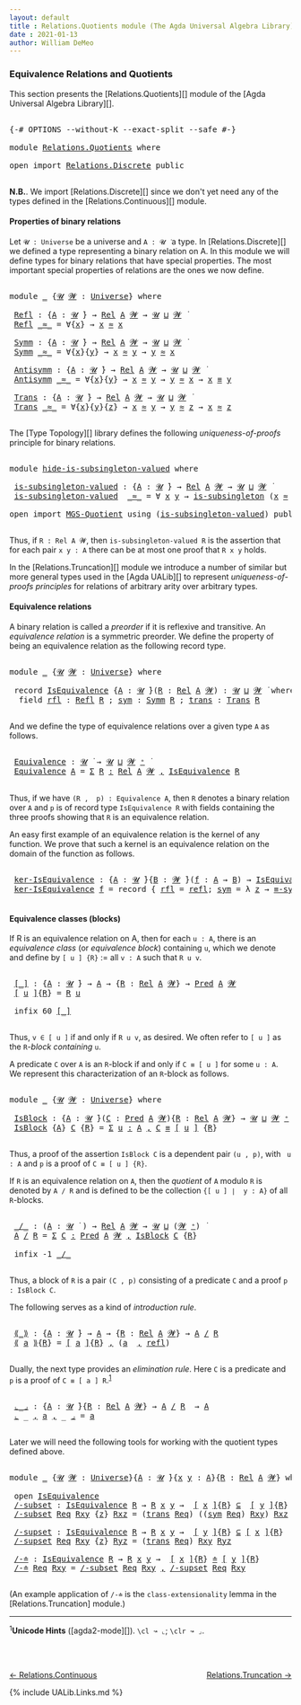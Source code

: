 ```yaml
---
layout: default
title : Relations.Quotients module (The Agda Universal Algebra Library)
date : 2021-01-13
author: William DeMeo
---
```


### <a id="equivalence-relations-and-quotients">Equivalence Relations and Quotients</a>

This section presents the [Relations.Quotients][] module of the [Agda Universal Algebra Library][].

<pre class="Agda">

<a id="342" class="Symbol">{-#</a> <a id="346" class="Keyword">OPTIONS</a> <a id="354" class="Pragma">--without-K</a> <a id="366" class="Pragma">--exact-split</a> <a id="380" class="Pragma">--safe</a> <a id="387" class="Symbol">#-}</a>

<a id="392" class="Keyword">module</a> <a id="399" href="Relations.Quotients.html" class="Module">Relations.Quotients</a> <a id="419" class="Keyword">where</a>

<a id="426" class="Keyword">open</a> <a id="431" class="Keyword">import</a> <a id="438" href="Relations.Discrete.html" class="Module">Relations.Discrete</a> <a id="457" class="Keyword">public</a>

</pre>

**N.B.**. We import [Relations.Discrete][] since we don't yet need any of the types defined in the [Relations.Continuous][] module.


#### <a id="properties-of-binary-relations">Properties of binary relations</a>

Let `𝓤 : Universe` be a universe and `A : 𝓤 ̇` a type.  In [Relations.Discrete][] we defined a type representing a binary relation on A.  In this module we will define types for binary relations that have special properties. The most important special properties of relations are the ones we now define.

<pre class="Agda">

<a id="1010" class="Keyword">module</a> <a id="1017" href="Relations.Quotients.html#1017" class="Module">_</a> <a id="1019" class="Symbol">{</a><a id="1020" href="Relations.Quotients.html#1020" class="Bound">𝓤</a> <a id="1022" href="Relations.Quotients.html#1022" class="Bound">𝓦</a> <a id="1024" class="Symbol">:</a> <a id="1026" href="Universes.html#205" class="Postulate">Universe</a><a id="1034" class="Symbol">}</a> <a id="1036" class="Keyword">where</a>

 <a id="1044" href="Relations.Quotients.html#1044" class="Function">Refl</a> <a id="1049" class="Symbol">:</a> <a id="1051" class="Symbol">{</a><a id="1052" href="Relations.Quotients.html#1052" class="Bound">A</a> <a id="1054" class="Symbol">:</a> <a id="1056" href="Relations.Quotients.html#1020" class="Bound">𝓤</a> <a id="1058" href="Universes.html#403" class="Function Operator">̇</a><a id="1059" class="Symbol">}</a> <a id="1061" class="Symbol">→</a> <a id="1063" href="Relations.Discrete.html#6780" class="Function">Rel</a> <a id="1067" href="Relations.Quotients.html#1052" class="Bound">A</a> <a id="1069" href="Relations.Quotients.html#1022" class="Bound">𝓦</a> <a id="1071" class="Symbol">→</a> <a id="1073" href="Relations.Quotients.html#1020" class="Bound">𝓤</a> <a id="1075" href="Agda.Primitive.html#636" class="Primitive Operator">⊔</a> <a id="1077" href="Relations.Quotients.html#1022" class="Bound">𝓦</a> <a id="1079" href="Universes.html#403" class="Function Operator">̇</a>
 <a id="1082" href="Relations.Quotients.html#1044" class="Function">Refl</a> <a id="1087" href="Relations.Quotients.html#1087" class="Bound Operator">_≈_</a> <a id="1091" class="Symbol">=</a> <a id="1093" class="Symbol">∀{</a><a id="1095" href="Relations.Quotients.html#1095" class="Bound">x</a><a id="1096" class="Symbol">}</a> <a id="1098" class="Symbol">→</a> <a id="1100" href="Relations.Quotients.html#1095" class="Bound">x</a> <a id="1102" href="Relations.Quotients.html#1087" class="Bound Operator">≈</a> <a id="1104" href="Relations.Quotients.html#1095" class="Bound">x</a>

 <a id="1108" href="Relations.Quotients.html#1108" class="Function">Symm</a> <a id="1113" class="Symbol">:</a> <a id="1115" class="Symbol">{</a><a id="1116" href="Relations.Quotients.html#1116" class="Bound">A</a> <a id="1118" class="Symbol">:</a> <a id="1120" href="Relations.Quotients.html#1020" class="Bound">𝓤</a> <a id="1122" href="Universes.html#403" class="Function Operator">̇</a><a id="1123" class="Symbol">}</a> <a id="1125" class="Symbol">→</a> <a id="1127" href="Relations.Discrete.html#6780" class="Function">Rel</a> <a id="1131" href="Relations.Quotients.html#1116" class="Bound">A</a> <a id="1133" href="Relations.Quotients.html#1022" class="Bound">𝓦</a> <a id="1135" class="Symbol">→</a> <a id="1137" href="Relations.Quotients.html#1020" class="Bound">𝓤</a> <a id="1139" href="Agda.Primitive.html#636" class="Primitive Operator">⊔</a> <a id="1141" href="Relations.Quotients.html#1022" class="Bound">𝓦</a> <a id="1143" href="Universes.html#403" class="Function Operator">̇</a>
 <a id="1146" href="Relations.Quotients.html#1108" class="Function">Symm</a> <a id="1151" href="Relations.Quotients.html#1151" class="Bound Operator">_≈_</a> <a id="1155" class="Symbol">=</a> <a id="1157" class="Symbol">∀{</a><a id="1159" href="Relations.Quotients.html#1159" class="Bound">x</a><a id="1160" class="Symbol">}{</a><a id="1162" href="Relations.Quotients.html#1162" class="Bound">y</a><a id="1163" class="Symbol">}</a> <a id="1165" class="Symbol">→</a> <a id="1167" href="Relations.Quotients.html#1159" class="Bound">x</a> <a id="1169" href="Relations.Quotients.html#1151" class="Bound Operator">≈</a> <a id="1171" href="Relations.Quotients.html#1162" class="Bound">y</a> <a id="1173" class="Symbol">→</a> <a id="1175" href="Relations.Quotients.html#1162" class="Bound">y</a> <a id="1177" href="Relations.Quotients.html#1151" class="Bound Operator">≈</a> <a id="1179" href="Relations.Quotients.html#1159" class="Bound">x</a>

 <a id="1183" href="Relations.Quotients.html#1183" class="Function">Antisymm</a> <a id="1192" class="Symbol">:</a> <a id="1194" class="Symbol">{</a><a id="1195" href="Relations.Quotients.html#1195" class="Bound">A</a> <a id="1197" class="Symbol">:</a> <a id="1199" href="Relations.Quotients.html#1020" class="Bound">𝓤</a> <a id="1201" href="Universes.html#403" class="Function Operator">̇</a><a id="1202" class="Symbol">}</a> <a id="1204" class="Symbol">→</a> <a id="1206" href="Relations.Discrete.html#6780" class="Function">Rel</a> <a id="1210" href="Relations.Quotients.html#1195" class="Bound">A</a> <a id="1212" href="Relations.Quotients.html#1022" class="Bound">𝓦</a> <a id="1214" class="Symbol">→</a> <a id="1216" href="Relations.Quotients.html#1020" class="Bound">𝓤</a> <a id="1218" href="Agda.Primitive.html#636" class="Primitive Operator">⊔</a> <a id="1220" href="Relations.Quotients.html#1022" class="Bound">𝓦</a> <a id="1222" href="Universes.html#403" class="Function Operator">̇</a>
 <a id="1225" href="Relations.Quotients.html#1183" class="Function">Antisymm</a> <a id="1234" href="Relations.Quotients.html#1234" class="Bound Operator">_≈_</a> <a id="1238" class="Symbol">=</a> <a id="1240" class="Symbol">∀{</a><a id="1242" href="Relations.Quotients.html#1242" class="Bound">x</a><a id="1243" class="Symbol">}{</a><a id="1245" href="Relations.Quotients.html#1245" class="Bound">y</a><a id="1246" class="Symbol">}</a> <a id="1248" class="Symbol">→</a> <a id="1250" href="Relations.Quotients.html#1242" class="Bound">x</a> <a id="1252" href="Relations.Quotients.html#1234" class="Bound Operator">≈</a> <a id="1254" href="Relations.Quotients.html#1245" class="Bound">y</a> <a id="1256" class="Symbol">→</a> <a id="1258" href="Relations.Quotients.html#1245" class="Bound">y</a> <a id="1260" href="Relations.Quotients.html#1234" class="Bound Operator">≈</a> <a id="1262" href="Relations.Quotients.html#1242" class="Bound">x</a> <a id="1264" class="Symbol">→</a> <a id="1266" href="Relations.Quotients.html#1242" class="Bound">x</a> <a id="1268" href="MGS-MLTT.html#4207" class="Datatype Operator">≡</a> <a id="1270" href="Relations.Quotients.html#1245" class="Bound">y</a>

 <a id="1274" href="Relations.Quotients.html#1274" class="Function">Trans</a> <a id="1280" class="Symbol">:</a> <a id="1282" class="Symbol">{</a><a id="1283" href="Relations.Quotients.html#1283" class="Bound">A</a> <a id="1285" class="Symbol">:</a> <a id="1287" href="Relations.Quotients.html#1020" class="Bound">𝓤</a> <a id="1289" href="Universes.html#403" class="Function Operator">̇</a><a id="1290" class="Symbol">}</a> <a id="1292" class="Symbol">→</a> <a id="1294" href="Relations.Discrete.html#6780" class="Function">Rel</a> <a id="1298" href="Relations.Quotients.html#1283" class="Bound">A</a> <a id="1300" href="Relations.Quotients.html#1022" class="Bound">𝓦</a> <a id="1302" class="Symbol">→</a> <a id="1304" href="Relations.Quotients.html#1020" class="Bound">𝓤</a> <a id="1306" href="Agda.Primitive.html#636" class="Primitive Operator">⊔</a> <a id="1308" href="Relations.Quotients.html#1022" class="Bound">𝓦</a> <a id="1310" href="Universes.html#403" class="Function Operator">̇</a>
 <a id="1313" href="Relations.Quotients.html#1274" class="Function">Trans</a> <a id="1319" href="Relations.Quotients.html#1319" class="Bound Operator">_≈_</a> <a id="1323" class="Symbol">=</a> <a id="1325" class="Symbol">∀{</a><a id="1327" href="Relations.Quotients.html#1327" class="Bound">x</a><a id="1328" class="Symbol">}{</a><a id="1330" href="Relations.Quotients.html#1330" class="Bound">y</a><a id="1331" class="Symbol">}{</a><a id="1333" href="Relations.Quotients.html#1333" class="Bound">z</a><a id="1334" class="Symbol">}</a> <a id="1336" class="Symbol">→</a> <a id="1338" href="Relations.Quotients.html#1327" class="Bound">x</a> <a id="1340" href="Relations.Quotients.html#1319" class="Bound Operator">≈</a> <a id="1342" href="Relations.Quotients.html#1330" class="Bound">y</a> <a id="1344" class="Symbol">→</a> <a id="1346" href="Relations.Quotients.html#1330" class="Bound">y</a> <a id="1348" href="Relations.Quotients.html#1319" class="Bound Operator">≈</a> <a id="1350" href="Relations.Quotients.html#1333" class="Bound">z</a> <a id="1352" class="Symbol">→</a> <a id="1354" href="Relations.Quotients.html#1327" class="Bound">x</a> <a id="1356" href="Relations.Quotients.html#1319" class="Bound Operator">≈</a> <a id="1358" href="Relations.Quotients.html#1333" class="Bound">z</a>

</pre>

The [Type Topology][] library defines the following *uniqueness-of-proofs* principle for binary relations.

<pre class="Agda">

<a id="1495" class="Keyword">module</a> <a id="hide-is-subsingleton-valued"></a><a id="1502" href="Relations.Quotients.html#1502" class="Module">hide-is-subsingleton-valued</a> <a id="1530" class="Keyword">where</a>

 <a id="hide-is-subsingleton-valued.is-subsingleton-valued"></a><a id="1538" href="Relations.Quotients.html#1538" class="Function">is-subsingleton-valued</a> <a id="1561" class="Symbol">:</a> <a id="1563" class="Symbol">{</a><a id="1564" href="Relations.Quotients.html#1564" class="Bound">A</a> <a id="1566" class="Symbol">:</a> <a id="1568" href="Universes.html#260" class="Generalizable">𝓤</a> <a id="1570" href="Universes.html#403" class="Function Operator">̇</a><a id="1571" class="Symbol">}</a> <a id="1573" class="Symbol">→</a> <a id="1575" href="Relations.Discrete.html#6780" class="Function">Rel</a> <a id="1579" href="Relations.Quotients.html#1564" class="Bound">A</a> <a id="1581" href="Universes.html#264" class="Generalizable">𝓦</a> <a id="1583" class="Symbol">→</a> <a id="1585" href="Universes.html#260" class="Generalizable">𝓤</a> <a id="1587" href="Agda.Primitive.html#636" class="Primitive Operator">⊔</a> <a id="1589" href="Universes.html#264" class="Generalizable">𝓦</a> <a id="1591" href="Universes.html#403" class="Function Operator">̇</a>
 <a id="1594" href="Relations.Quotients.html#1538" class="Function">is-subsingleton-valued</a>  <a id="1618" href="Relations.Quotients.html#1618" class="Bound Operator">_≈_</a> <a id="1622" class="Symbol">=</a> <a id="1624" class="Symbol">∀</a> <a id="1626" href="Relations.Quotients.html#1626" class="Bound">x</a> <a id="1628" href="Relations.Quotients.html#1628" class="Bound">y</a> <a id="1630" class="Symbol">→</a> <a id="1632" href="MGS-Basic-UF.html#743" class="Function">is-subsingleton</a> <a id="1648" class="Symbol">(</a><a id="1649" href="Relations.Quotients.html#1626" class="Bound">x</a> <a id="1651" href="Relations.Quotients.html#1618" class="Bound Operator">≈</a> <a id="1653" href="Relations.Quotients.html#1628" class="Bound">y</a><a id="1654" class="Symbol">)</a>

<a id="1657" class="Keyword">open</a> <a id="1662" class="Keyword">import</a> <a id="1669" href="MGS-Quotient.html" class="Module">MGS-Quotient</a> <a id="1682" class="Keyword">using</a> <a id="1688" class="Symbol">(</a><a id="1689" href="MGS-Quotient.html#398" class="Function">is-subsingleton-valued</a><a id="1711" class="Symbol">)</a> <a id="1713" class="Keyword">public</a>

</pre>

Thus, if `R : Rel A 𝓦`, then `is-subsingleton-valued R` is the assertion that for each pair `x y : A` there can be at most one proof that `R x y` holds.

In the [Relations.Truncation][] module we introduce a number of similar but more general types used in the [Agda UALib][] to represent *uniqueness-of-proofs principles* for relations of arbitrary arity over arbitrary types.


#### <a id="equivalence-classes">Equivalence relations</a>

A binary relation is called a *preorder* if it is reflexive and transitive. An *equivalence relation* is a symmetric preorder. We define the property of being an equivalence relation as the following record type.

<pre class="Agda">

<a id="2401" class="Keyword">module</a> <a id="2408" href="Relations.Quotients.html#2408" class="Module">_</a> <a id="2410" class="Symbol">{</a><a id="2411" href="Relations.Quotients.html#2411" class="Bound">𝓤</a> <a id="2413" href="Relations.Quotients.html#2413" class="Bound">𝓦</a> <a id="2415" class="Symbol">:</a> <a id="2417" href="Universes.html#205" class="Postulate">Universe</a><a id="2425" class="Symbol">}</a> <a id="2427" class="Keyword">where</a>

 <a id="2435" class="Keyword">record</a> <a id="2442" href="Relations.Quotients.html#2442" class="Record">IsEquivalence</a> <a id="2456" class="Symbol">{</a><a id="2457" href="Relations.Quotients.html#2457" class="Bound">A</a> <a id="2459" class="Symbol">:</a> <a id="2461" href="Relations.Quotients.html#2411" class="Bound">𝓤</a> <a id="2463" href="Universes.html#403" class="Function Operator">̇</a><a id="2464" class="Symbol">}(</a><a id="2466" href="Relations.Quotients.html#2466" class="Bound">R</a> <a id="2468" class="Symbol">:</a> <a id="2470" href="Relations.Discrete.html#6780" class="Function">Rel</a> <a id="2474" href="Relations.Quotients.html#2457" class="Bound">A</a> <a id="2476" href="Relations.Quotients.html#2413" class="Bound">𝓦</a><a id="2477" class="Symbol">)</a> <a id="2479" class="Symbol">:</a> <a id="2481" href="Relations.Quotients.html#2411" class="Bound">𝓤</a> <a id="2483" href="Agda.Primitive.html#636" class="Primitive Operator">⊔</a> <a id="2485" href="Relations.Quotients.html#2413" class="Bound">𝓦</a> <a id="2487" href="Universes.html#403" class="Function Operator">̇</a> <a id="2489" class="Keyword">where</a>
  <a id="2497" class="Keyword">field</a> <a id="2503" href="Relations.Quotients.html#2503" class="Field">rfl</a> <a id="2507" class="Symbol">:</a> <a id="2509" href="Relations.Quotients.html#1044" class="Function">Refl</a> <a id="2514" href="Relations.Quotients.html#2466" class="Bound">R</a> <a id="2516" class="Symbol">;</a> <a id="2518" href="Relations.Quotients.html#2518" class="Field">sym</a> <a id="2522" class="Symbol">:</a> <a id="2524" href="Relations.Quotients.html#1108" class="Function">Symm</a> <a id="2529" href="Relations.Quotients.html#2466" class="Bound">R</a> <a id="2531" class="Symbol">;</a> <a id="2533" href="Relations.Quotients.html#2533" class="Field">trans</a> <a id="2539" class="Symbol">:</a> <a id="2541" href="Relations.Quotients.html#1274" class="Function">Trans</a> <a id="2547" href="Relations.Quotients.html#2466" class="Bound">R</a>

</pre>

And we define the type of equivalence relations over a given type `A` as follows.

<pre class="Agda">

 <a id="2660" href="Relations.Quotients.html#2660" class="Function">Equivalence</a> <a id="2672" class="Symbol">:</a> <a id="2674" href="Relations.Quotients.html#2411" class="Bound">𝓤</a> <a id="2676" href="Universes.html#403" class="Function Operator">̇</a> <a id="2678" class="Symbol">→</a> <a id="2680" href="Relations.Quotients.html#2411" class="Bound">𝓤</a> <a id="2682" href="Agda.Primitive.html#636" class="Primitive Operator">⊔</a> <a id="2684" href="Relations.Quotients.html#2413" class="Bound">𝓦</a> <a id="2686" href="Universes.html#181" class="Primitive Operator">⁺</a> <a id="2688" href="Universes.html#403" class="Function Operator">̇</a>
 <a id="2691" href="Relations.Quotients.html#2660" class="Function">Equivalence</a> <a id="2703" href="Relations.Quotients.html#2703" class="Bound">A</a> <a id="2705" class="Symbol">=</a> <a id="2707" href="MGS-MLTT.html#3074" class="Function">Σ</a> <a id="2709" href="Relations.Quotients.html#2709" class="Bound">R</a> <a id="2711" href="MGS-MLTT.html#3074" class="Function">꞉</a> <a id="2713" href="Relations.Discrete.html#6780" class="Function">Rel</a> <a id="2717" href="Relations.Quotients.html#2703" class="Bound">A</a> <a id="2719" href="Relations.Quotients.html#2413" class="Bound">𝓦</a> <a id="2721" href="MGS-MLTT.html#3074" class="Function">,</a> <a id="2723" href="Relations.Quotients.html#2442" class="Record">IsEquivalence</a> <a id="2737" href="Relations.Quotients.html#2709" class="Bound">R</a>

</pre>

Thus, if we have `(R ,  p) : Equivalence A`, then `R` denotes a binary relation over `A` and `p` is of record type `IsEquivalence R` with fields containing the three proofs showing that `R` is an equivalence relation.


An easy first example of an equivalence relation is the kernel of any function. We prove that such a kernel is an equivalence relation on the domain of the function as follows.

<pre class="Agda">

 <a id="3165" href="Relations.Quotients.html#3165" class="Function">ker-IsEquivalence</a> <a id="3183" class="Symbol">:</a> <a id="3185" class="Symbol">{</a><a id="3186" href="Relations.Quotients.html#3186" class="Bound">A</a> <a id="3188" class="Symbol">:</a> <a id="3190" href="Relations.Quotients.html#2411" class="Bound">𝓤</a> <a id="3192" href="Universes.html#403" class="Function Operator">̇</a><a id="3193" class="Symbol">}{</a><a id="3195" href="Relations.Quotients.html#3195" class="Bound">B</a> <a id="3197" class="Symbol">:</a> <a id="3199" href="Relations.Quotients.html#2413" class="Bound">𝓦</a> <a id="3201" href="Universes.html#403" class="Function Operator">̇</a><a id="3202" class="Symbol">}(</a><a id="3204" href="Relations.Quotients.html#3204" class="Bound">f</a> <a id="3206" class="Symbol">:</a> <a id="3208" href="Relations.Quotients.html#3186" class="Bound">A</a> <a id="3210" class="Symbol">→</a> <a id="3212" href="Relations.Quotients.html#3195" class="Bound">B</a><a id="3213" class="Symbol">)</a> <a id="3215" class="Symbol">→</a> <a id="3217" href="Relations.Quotients.html#2442" class="Record">IsEquivalence</a> <a id="3231" class="Symbol">(</a><a id="3232" href="Relations.Discrete.html#7316" class="Function">ker</a> <a id="3236" href="Relations.Quotients.html#3204" class="Bound">f</a><a id="3237" class="Symbol">)</a>
 <a id="3240" href="Relations.Quotients.html#3165" class="Function">ker-IsEquivalence</a> <a id="3258" href="Relations.Quotients.html#3258" class="Bound">f</a> <a id="3260" class="Symbol">=</a> <a id="3262" class="Keyword">record</a> <a id="3269" class="Symbol">{</a> <a id="3271" href="Relations.Quotients.html#2503" class="Field">rfl</a> <a id="3275" class="Symbol">=</a> <a id="3277" href="MGS-MLTT.html#4221" class="InductiveConstructor">refl</a><a id="3281" class="Symbol">;</a> <a id="3283" href="Relations.Quotients.html#2518" class="Field">sym</a> <a id="3287" class="Symbol">=</a> <a id="3289" class="Symbol">λ</a> <a id="3291" href="Relations.Quotients.html#3291" class="Bound">z</a> <a id="3293" class="Symbol">→</a> <a id="3295" href="Overture.Equality.html#2895" class="Function">≡-sym</a> <a id="3301" href="Relations.Quotients.html#3291" class="Bound">z</a> <a id="3303" class="Symbol">;</a> <a id="3305" href="Relations.Quotients.html#2533" class="Field">trans</a> <a id="3311" class="Symbol">=</a> <a id="3313" class="Symbol">λ</a> <a id="3315" href="Relations.Quotients.html#3315" class="Bound">p</a> <a id="3317" href="Relations.Quotients.html#3317" class="Bound">q</a> <a id="3319" class="Symbol">→</a> <a id="3321" href="Overture.Equality.html#2957" class="Function">≡-trans</a> <a id="3329" href="Relations.Quotients.html#3315" class="Bound">p</a> <a id="3331" href="Relations.Quotients.html#3317" class="Bound">q</a> <a id="3333" class="Symbol">}</a>

</pre>

#### <a id="equivalence-classes">Equivalence classes (blocks)</a>

If R is an equivalence relation on A, then for each `u : A`, there is an *equivalence class* (or *equivalence block*) containing `u`, which we denote and define by `[ u ] {R}` := all `v : A` such that `R u v`.

<pre class="Agda">

 <a id="3641" href="Relations.Quotients.html#3641" class="Function Operator">[_]</a> <a id="3645" class="Symbol">:</a> <a id="3647" class="Symbol">{</a><a id="3648" href="Relations.Quotients.html#3648" class="Bound">A</a> <a id="3650" class="Symbol">:</a> <a id="3652" href="Relations.Quotients.html#2411" class="Bound">𝓤</a> <a id="3654" href="Universes.html#403" class="Function Operator">̇</a><a id="3655" class="Symbol">}</a> <a id="3657" class="Symbol">→</a> <a id="3659" href="Relations.Quotients.html#3648" class="Bound">A</a> <a id="3661" class="Symbol">→</a> <a id="3663" class="Symbol">{</a><a id="3664" href="Relations.Quotients.html#3664" class="Bound">R</a> <a id="3666" class="Symbol">:</a> <a id="3668" href="Relations.Discrete.html#6780" class="Function">Rel</a> <a id="3672" href="Relations.Quotients.html#3648" class="Bound">A</a> <a id="3674" href="Relations.Quotients.html#2413" class="Bound">𝓦</a><a id="3675" class="Symbol">}</a> <a id="3677" class="Symbol">→</a> <a id="3679" href="Relations.Discrete.html#1534" class="Function">Pred</a> <a id="3684" href="Relations.Quotients.html#3648" class="Bound">A</a> <a id="3686" href="Relations.Quotients.html#2413" class="Bound">𝓦</a>
 <a id="3689" href="Relations.Quotients.html#3641" class="Function Operator">[</a> <a id="3691" href="Relations.Quotients.html#3691" class="Bound">u</a> <a id="3693" href="Relations.Quotients.html#3641" class="Function Operator">]</a><a id="3694" class="Symbol">{</a><a id="3695" href="Relations.Quotients.html#3695" class="Bound">R</a><a id="3696" class="Symbol">}</a> <a id="3698" class="Symbol">=</a> <a id="3700" href="Relations.Quotients.html#3695" class="Bound">R</a> <a id="3702" href="Relations.Quotients.html#3691" class="Bound">u</a>

 <a id="3706" class="Keyword">infix</a> <a id="3712" class="Number">60</a> <a id="3715" href="Relations.Quotients.html#3641" class="Function Operator">[_]</a>

</pre>


Thus, `v ∈ [ u ]` if and only if `R u v`, as desired.  We often refer to `[ u ]` as the `R`-*block containing* `u`.

A predicate `C` over `A` is an `R`-block if and only if `C ≡ [ u ]` for some `u : A`.  We represent this characterization of an `R`-block as follows.

<pre class="Agda">

<a id="4015" class="Keyword">module</a> <a id="4022" href="Relations.Quotients.html#4022" class="Module">_</a> <a id="4024" class="Symbol">{</a><a id="4025" href="Relations.Quotients.html#4025" class="Bound">𝓤</a> <a id="4027" href="Relations.Quotients.html#4027" class="Bound">𝓦</a> <a id="4029" class="Symbol">:</a> <a id="4031" href="Universes.html#205" class="Postulate">Universe</a><a id="4039" class="Symbol">}</a> <a id="4041" class="Keyword">where</a>

 <a id="4049" href="Relations.Quotients.html#4049" class="Function">IsBlock</a> <a id="4057" class="Symbol">:</a> <a id="4059" class="Symbol">{</a><a id="4060" href="Relations.Quotients.html#4060" class="Bound">A</a> <a id="4062" class="Symbol">:</a> <a id="4064" href="Relations.Quotients.html#4025" class="Bound">𝓤</a> <a id="4066" href="Universes.html#403" class="Function Operator">̇</a><a id="4067" class="Symbol">}(</a><a id="4069" href="Relations.Quotients.html#4069" class="Bound">C</a> <a id="4071" class="Symbol">:</a> <a id="4073" href="Relations.Discrete.html#1534" class="Function">Pred</a> <a id="4078" href="Relations.Quotients.html#4060" class="Bound">A</a> <a id="4080" href="Relations.Quotients.html#4027" class="Bound">𝓦</a><a id="4081" class="Symbol">){</a><a id="4083" href="Relations.Quotients.html#4083" class="Bound">R</a> <a id="4085" class="Symbol">:</a> <a id="4087" href="Relations.Discrete.html#6780" class="Function">Rel</a> <a id="4091" href="Relations.Quotients.html#4060" class="Bound">A</a> <a id="4093" href="Relations.Quotients.html#4027" class="Bound">𝓦</a><a id="4094" class="Symbol">}</a> <a id="4096" class="Symbol">→</a> <a id="4098" href="Relations.Quotients.html#4025" class="Bound">𝓤</a> <a id="4100" href="Agda.Primitive.html#636" class="Primitive Operator">⊔</a> <a id="4102" href="Relations.Quotients.html#4027" class="Bound">𝓦</a> <a id="4104" href="Universes.html#181" class="Primitive Operator">⁺</a> <a id="4106" href="Universes.html#403" class="Function Operator">̇</a>
 <a id="4109" href="Relations.Quotients.html#4049" class="Function">IsBlock</a> <a id="4117" class="Symbol">{</a><a id="4118" href="Relations.Quotients.html#4118" class="Bound">A</a><a id="4119" class="Symbol">}</a> <a id="4121" href="Relations.Quotients.html#4121" class="Bound">C</a> <a id="4123" class="Symbol">{</a><a id="4124" href="Relations.Quotients.html#4124" class="Bound">R</a><a id="4125" class="Symbol">}</a> <a id="4127" class="Symbol">=</a> <a id="4129" href="MGS-MLTT.html#3074" class="Function">Σ</a> <a id="4131" href="Relations.Quotients.html#4131" class="Bound">u</a> <a id="4133" href="MGS-MLTT.html#3074" class="Function">꞉</a> <a id="4135" href="Relations.Quotients.html#4118" class="Bound">A</a> <a id="4137" href="MGS-MLTT.html#3074" class="Function">,</a> <a id="4139" href="Relations.Quotients.html#4121" class="Bound">C</a> <a id="4141" href="MGS-MLTT.html#4207" class="Datatype Operator">≡</a> <a id="4143" href="Relations.Quotients.html#3641" class="Function Operator">[</a> <a id="4145" href="Relations.Quotients.html#4131" class="Bound">u</a> <a id="4147" href="Relations.Quotients.html#3641" class="Function Operator">]</a> <a id="4149" class="Symbol">{</a><a id="4150" href="Relations.Quotients.html#4124" class="Bound">R</a><a id="4151" class="Symbol">}</a>

</pre>

Thus, a proof of the assertion `IsBlock C` is a dependent pair `(u , p)`, with ` u : A` and `p` is a proof of `C ≡ [ u ] {R}`.

If `R` is an equivalence relation on `A`, then the *quotient* of `A` modulo `R` is denoted by `A / R` and is defined to be the collection `{[ u ] ∣  y : A}` of all `R`-blocks.

<pre class="Agda">

 <a id="4486" href="Relations.Quotients.html#4486" class="Function Operator">_/_</a> <a id="4490" class="Symbol">:</a> <a id="4492" class="Symbol">(</a><a id="4493" href="Relations.Quotients.html#4493" class="Bound">A</a> <a id="4495" class="Symbol">:</a> <a id="4497" href="Relations.Quotients.html#4025" class="Bound">𝓤</a> <a id="4499" href="Universes.html#403" class="Function Operator">̇</a> <a id="4501" class="Symbol">)</a> <a id="4503" class="Symbol">→</a> <a id="4505" href="Relations.Discrete.html#6780" class="Function">Rel</a> <a id="4509" href="Relations.Quotients.html#4493" class="Bound">A</a> <a id="4511" href="Relations.Quotients.html#4027" class="Bound">𝓦</a> <a id="4513" class="Symbol">→</a> <a id="4515" href="Relations.Quotients.html#4025" class="Bound">𝓤</a> <a id="4517" href="Agda.Primitive.html#636" class="Primitive Operator">⊔</a> <a id="4519" class="Symbol">(</a><a id="4520" href="Relations.Quotients.html#4027" class="Bound">𝓦</a> <a id="4522" href="Universes.html#181" class="Primitive Operator">⁺</a><a id="4523" class="Symbol">)</a> <a id="4525" href="Universes.html#403" class="Function Operator">̇</a>
 <a id="4528" href="Relations.Quotients.html#4528" class="Bound">A</a> <a id="4530" href="Relations.Quotients.html#4486" class="Function Operator">/</a> <a id="4532" href="Relations.Quotients.html#4532" class="Bound">R</a> <a id="4534" class="Symbol">=</a> <a id="4536" href="MGS-MLTT.html#3074" class="Function">Σ</a> <a id="4538" href="Relations.Quotients.html#4538" class="Bound">C</a> <a id="4540" href="MGS-MLTT.html#3074" class="Function">꞉</a> <a id="4542" href="Relations.Discrete.html#1534" class="Function">Pred</a> <a id="4547" href="Relations.Quotients.html#4528" class="Bound">A</a> <a id="4549" href="Relations.Quotients.html#4027" class="Bound">𝓦</a> <a id="4551" href="MGS-MLTT.html#3074" class="Function">,</a> <a id="4553" href="Relations.Quotients.html#4049" class="Function">IsBlock</a> <a id="4561" href="Relations.Quotients.html#4538" class="Bound">C</a> <a id="4563" class="Symbol">{</a><a id="4564" href="Relations.Quotients.html#4532" class="Bound">R</a><a id="4565" class="Symbol">}</a>

 <a id="4569" class="Keyword">infix</a> <a id="4575" class="Number">-1</a> <a id="4578" href="Relations.Quotients.html#4486" class="Function Operator">_/_</a>

</pre>

Thus, a block of `R` is a pair `(C , p)` consisting of a predicate `C` and a proof `p : IsBlock C`.

The following serves as a kind of *introduction rule*.

<pre class="Agda">

 <a id="4767" href="Relations.Quotients.html#4767" class="Function Operator">⟪_⟫</a> <a id="4771" class="Symbol">:</a> <a id="4773" class="Symbol">{</a><a id="4774" href="Relations.Quotients.html#4774" class="Bound">A</a> <a id="4776" class="Symbol">:</a> <a id="4778" href="Relations.Quotients.html#4025" class="Bound">𝓤</a> <a id="4780" href="Universes.html#403" class="Function Operator">̇</a><a id="4781" class="Symbol">}</a> <a id="4783" class="Symbol">→</a> <a id="4785" href="Relations.Quotients.html#4774" class="Bound">A</a> <a id="4787" class="Symbol">→</a> <a id="4789" class="Symbol">{</a><a id="4790" href="Relations.Quotients.html#4790" class="Bound">R</a> <a id="4792" class="Symbol">:</a> <a id="4794" href="Relations.Discrete.html#6780" class="Function">Rel</a> <a id="4798" href="Relations.Quotients.html#4774" class="Bound">A</a> <a id="4800" href="Relations.Quotients.html#4027" class="Bound">𝓦</a><a id="4801" class="Symbol">}</a> <a id="4803" class="Symbol">→</a> <a id="4805" href="Relations.Quotients.html#4774" class="Bound">A</a> <a id="4807" href="Relations.Quotients.html#4486" class="Function Operator">/</a> <a id="4809" href="Relations.Quotients.html#4790" class="Bound">R</a>
 <a id="4812" href="Relations.Quotients.html#4767" class="Function Operator">⟪</a> <a id="4814" href="Relations.Quotients.html#4814" class="Bound">a</a> <a id="4816" href="Relations.Quotients.html#4767" class="Function Operator">⟫</a><a id="4817" class="Symbol">{</a><a id="4818" href="Relations.Quotients.html#4818" class="Bound">R</a><a id="4819" class="Symbol">}</a> <a id="4821" class="Symbol">=</a> <a id="4823" href="Relations.Quotients.html#3641" class="Function Operator">[</a> <a id="4825" href="Relations.Quotients.html#4814" class="Bound">a</a> <a id="4827" href="Relations.Quotients.html#3641" class="Function Operator">]</a><a id="4828" class="Symbol">{</a><a id="4829" href="Relations.Quotients.html#4818" class="Bound">R</a><a id="4830" class="Symbol">}</a> <a id="4832" href="MGS-MLTT.html#2929" class="InductiveConstructor Operator">,</a> <a id="4834" class="Symbol">(</a><a id="4835" href="Relations.Quotients.html#4814" class="Bound">a</a>  <a id="4838" href="MGS-MLTT.html#2929" class="InductiveConstructor Operator">,</a> <a id="4840" href="MGS-MLTT.html#4221" class="InductiveConstructor">refl</a><a id="4844" class="Symbol">)</a>

</pre>

Dually, the next type provides an *elimination rule*. Here `C` is a predicate and `p` is a proof of `C ≡ [ a ] R`.<sup>[1](Relations.Quotients.html#fn1)</sup>

<pre class="Agda">

 <a id="5034" href="Relations.Quotients.html#5034" class="Function Operator">⌞_⌟</a> <a id="5038" class="Symbol">:</a> <a id="5040" class="Symbol">{</a><a id="5041" href="Relations.Quotients.html#5041" class="Bound">A</a> <a id="5043" class="Symbol">:</a> <a id="5045" href="Relations.Quotients.html#4025" class="Bound">𝓤</a> <a id="5047" href="Universes.html#403" class="Function Operator">̇</a><a id="5048" class="Symbol">}{</a><a id="5050" href="Relations.Quotients.html#5050" class="Bound">R</a> <a id="5052" class="Symbol">:</a> <a id="5054" href="Relations.Discrete.html#6780" class="Function">Rel</a> <a id="5058" href="Relations.Quotients.html#5041" class="Bound">A</a> <a id="5060" href="Relations.Quotients.html#4027" class="Bound">𝓦</a><a id="5061" class="Symbol">}</a> <a id="5063" class="Symbol">→</a> <a id="5065" href="Relations.Quotients.html#5041" class="Bound">A</a> <a id="5067" href="Relations.Quotients.html#4486" class="Function Operator">/</a> <a id="5069" href="Relations.Quotients.html#5050" class="Bound">R</a>  <a id="5072" class="Symbol">→</a> <a id="5074" href="Relations.Quotients.html#5041" class="Bound">A</a>
 <a id="5077" href="Relations.Quotients.html#5034" class="Function Operator">⌞</a> <a id="5079" class="Symbol">_</a> <a id="5081" href="MGS-MLTT.html#2929" class="InductiveConstructor Operator">,</a> <a id="5083" href="Relations.Quotients.html#5083" class="Bound">a</a> <a id="5085" href="MGS-MLTT.html#2929" class="InductiveConstructor Operator">,</a> <a id="5087" class="Symbol">_</a> <a id="5089" href="Relations.Quotients.html#5034" class="Function Operator">⌟</a> <a id="5091" class="Symbol">=</a> <a id="5093" href="Relations.Quotients.html#5083" class="Bound">a</a>

</pre>

Later we will need the following tools for working with the quotient types defined above.

<pre class="Agda">

<a id="5213" class="Keyword">module</a> <a id="5220" href="Relations.Quotients.html#5220" class="Module">_</a> <a id="5222" class="Symbol">{</a><a id="5223" href="Relations.Quotients.html#5223" class="Bound">𝓤</a> <a id="5225" href="Relations.Quotients.html#5225" class="Bound">𝓦</a> <a id="5227" class="Symbol">:</a> <a id="5229" href="Universes.html#205" class="Postulate">Universe</a><a id="5237" class="Symbol">}{</a><a id="5239" href="Relations.Quotients.html#5239" class="Bound">A</a> <a id="5241" class="Symbol">:</a> <a id="5243" href="Relations.Quotients.html#5223" class="Bound">𝓤</a> <a id="5245" href="Universes.html#403" class="Function Operator">̇</a><a id="5246" class="Symbol">}{</a><a id="5248" href="Relations.Quotients.html#5248" class="Bound">x</a> <a id="5250" href="Relations.Quotients.html#5250" class="Bound">y</a> <a id="5252" class="Symbol">:</a> <a id="5254" href="Relations.Quotients.html#5239" class="Bound">A</a><a id="5255" class="Symbol">}{</a><a id="5257" href="Relations.Quotients.html#5257" class="Bound">R</a> <a id="5259" class="Symbol">:</a> <a id="5261" href="Relations.Discrete.html#6780" class="Function">Rel</a> <a id="5265" href="Relations.Quotients.html#5239" class="Bound">A</a> <a id="5267" href="Relations.Quotients.html#5225" class="Bound">𝓦</a><a id="5268" class="Symbol">}</a> <a id="5270" class="Keyword">where</a>

 <a id="5278" class="Keyword">open</a> <a id="5283" href="Relations.Quotients.html#2442" class="Module">IsEquivalence</a>
 <a id="5298" href="Relations.Quotients.html#5298" class="Function">/-subset</a> <a id="5307" class="Symbol">:</a> <a id="5309" href="Relations.Quotients.html#2442" class="Record">IsEquivalence</a> <a id="5323" href="Relations.Quotients.html#5257" class="Bound">R</a> <a id="5325" class="Symbol">→</a> <a id="5327" href="Relations.Quotients.html#5257" class="Bound">R</a> <a id="5329" href="Relations.Quotients.html#5248" class="Bound">x</a> <a id="5331" href="Relations.Quotients.html#5250" class="Bound">y</a> <a id="5333" class="Symbol">→</a>  <a id="5336" href="Relations.Quotients.html#3641" class="Function Operator">[</a> <a id="5338" href="Relations.Quotients.html#5248" class="Bound">x</a> <a id="5340" href="Relations.Quotients.html#3641" class="Function Operator">]</a><a id="5341" class="Symbol">{</a><a id="5342" href="Relations.Quotients.html#5257" class="Bound">R</a><a id="5343" class="Symbol">}</a> <a id="5345" href="Relations.Discrete.html#2587" class="Function Operator">⊆</a>  <a id="5348" href="Relations.Quotients.html#3641" class="Function Operator">[</a> <a id="5350" href="Relations.Quotients.html#5250" class="Bound">y</a> <a id="5352" href="Relations.Quotients.html#3641" class="Function Operator">]</a><a id="5353" class="Symbol">{</a><a id="5354" href="Relations.Quotients.html#5257" class="Bound">R</a><a id="5355" class="Symbol">}</a>
 <a id="5358" href="Relations.Quotients.html#5298" class="Function">/-subset</a> <a id="5367" href="Relations.Quotients.html#5367" class="Bound">Req</a> <a id="5371" href="Relations.Quotients.html#5371" class="Bound">Rxy</a> <a id="5375" class="Symbol">{</a><a id="5376" href="Relations.Quotients.html#5376" class="Bound">z</a><a id="5377" class="Symbol">}</a> <a id="5379" href="Relations.Quotients.html#5379" class="Bound">Rxz</a> <a id="5383" class="Symbol">=</a> <a id="5385" class="Symbol">(</a><a id="5386" href="Relations.Quotients.html#2533" class="Field">trans</a> <a id="5392" href="Relations.Quotients.html#5367" class="Bound">Req</a><a id="5395" class="Symbol">)</a> <a id="5397" class="Symbol">((</a><a id="5399" href="Relations.Quotients.html#2518" class="Field">sym</a> <a id="5403" href="Relations.Quotients.html#5367" class="Bound">Req</a><a id="5406" class="Symbol">)</a> <a id="5408" href="Relations.Quotients.html#5371" class="Bound">Rxy</a><a id="5411" class="Symbol">)</a> <a id="5413" href="Relations.Quotients.html#5379" class="Bound">Rxz</a>

 <a id="5419" href="Relations.Quotients.html#5419" class="Function">/-supset</a> <a id="5428" class="Symbol">:</a> <a id="5430" href="Relations.Quotients.html#2442" class="Record">IsEquivalence</a> <a id="5444" href="Relations.Quotients.html#5257" class="Bound">R</a> <a id="5446" class="Symbol">→</a> <a id="5448" href="Relations.Quotients.html#5257" class="Bound">R</a> <a id="5450" href="Relations.Quotients.html#5248" class="Bound">x</a> <a id="5452" href="Relations.Quotients.html#5250" class="Bound">y</a> <a id="5454" class="Symbol">→</a>  <a id="5457" href="Relations.Quotients.html#3641" class="Function Operator">[</a> <a id="5459" href="Relations.Quotients.html#5250" class="Bound">y</a> <a id="5461" href="Relations.Quotients.html#3641" class="Function Operator">]</a><a id="5462" class="Symbol">{</a><a id="5463" href="Relations.Quotients.html#5257" class="Bound">R</a><a id="5464" class="Symbol">}</a> <a id="5466" href="Relations.Discrete.html#2587" class="Function Operator">⊆</a> <a id="5468" href="Relations.Quotients.html#3641" class="Function Operator">[</a> <a id="5470" href="Relations.Quotients.html#5248" class="Bound">x</a> <a id="5472" href="Relations.Quotients.html#3641" class="Function Operator">]</a><a id="5473" class="Symbol">{</a><a id="5474" href="Relations.Quotients.html#5257" class="Bound">R</a><a id="5475" class="Symbol">}</a>
 <a id="5478" href="Relations.Quotients.html#5419" class="Function">/-supset</a> <a id="5487" href="Relations.Quotients.html#5487" class="Bound">Req</a> <a id="5491" href="Relations.Quotients.html#5491" class="Bound">Rxy</a> <a id="5495" class="Symbol">{</a><a id="5496" href="Relations.Quotients.html#5496" class="Bound">z</a><a id="5497" class="Symbol">}</a> <a id="5499" href="Relations.Quotients.html#5499" class="Bound">Ryz</a> <a id="5503" class="Symbol">=</a> <a id="5505" class="Symbol">(</a><a id="5506" href="Relations.Quotients.html#2533" class="Field">trans</a> <a id="5512" href="Relations.Quotients.html#5487" class="Bound">Req</a><a id="5515" class="Symbol">)</a> <a id="5517" href="Relations.Quotients.html#5491" class="Bound">Rxy</a> <a id="5521" href="Relations.Quotients.html#5499" class="Bound">Ryz</a>

 <a id="5527" href="Relations.Quotients.html#5527" class="Function">/-≐</a> <a id="5531" class="Symbol">:</a> <a id="5533" href="Relations.Quotients.html#2442" class="Record">IsEquivalence</a> <a id="5547" href="Relations.Quotients.html#5257" class="Bound">R</a> <a id="5549" class="Symbol">→</a> <a id="5551" href="Relations.Quotients.html#5257" class="Bound">R</a> <a id="5553" href="Relations.Quotients.html#5248" class="Bound">x</a> <a id="5555" href="Relations.Quotients.html#5250" class="Bound">y</a> <a id="5557" class="Symbol">→</a>  <a id="5560" href="Relations.Quotients.html#3641" class="Function Operator">[</a> <a id="5562" href="Relations.Quotients.html#5248" class="Bound">x</a> <a id="5564" href="Relations.Quotients.html#3641" class="Function Operator">]</a><a id="5565" class="Symbol">{</a><a id="5566" href="Relations.Quotients.html#5257" class="Bound">R</a><a id="5567" class="Symbol">}</a> <a id="5569" href="Relations.Discrete.html#3265" class="Function Operator">≐</a> <a id="5571" href="Relations.Quotients.html#3641" class="Function Operator">[</a> <a id="5573" href="Relations.Quotients.html#5250" class="Bound">y</a> <a id="5575" href="Relations.Quotients.html#3641" class="Function Operator">]</a><a id="5576" class="Symbol">{</a><a id="5577" href="Relations.Quotients.html#5257" class="Bound">R</a><a id="5578" class="Symbol">}</a>
 <a id="5581" href="Relations.Quotients.html#5527" class="Function">/-≐</a> <a id="5585" href="Relations.Quotients.html#5585" class="Bound">Req</a> <a id="5589" href="Relations.Quotients.html#5589" class="Bound">Rxy</a> <a id="5593" class="Symbol">=</a> <a id="5595" href="Relations.Quotients.html#5298" class="Function">/-subset</a> <a id="5604" href="Relations.Quotients.html#5585" class="Bound">Req</a> <a id="5608" href="Relations.Quotients.html#5589" class="Bound">Rxy</a> <a id="5612" href="MGS-MLTT.html#2929" class="InductiveConstructor Operator">,</a> <a id="5614" href="Relations.Quotients.html#5419" class="Function">/-supset</a> <a id="5623" href="Relations.Quotients.html#5585" class="Bound">Req</a> <a id="5627" href="Relations.Quotients.html#5589" class="Bound">Rxy</a>

</pre>

(An example application of `/-≐` is the `class-extensionality` lemma in the [Relations.Truncation] module.)

--------------------------------------


<sup>1</sup><span class="footnote" id="fn1">**Unicode Hints** ([agda2-mode][]). `\cl ↝ ⌞`; `\clr ↝ ⌟`.</span>


<br>
<br>


[← Relations.Continuous](Relations.Continuous.html)
<span style="float:right;">[Relations.Truncation →](Relations.Truncation.html)</span>

{% include UALib.Links.md %}


<!-- We represent the property of being a preorder using a record type as follows.
module _ {𝓤 𝓦 : Universe} where
 record IsPreorder {A : 𝓤 ̇}(R : Rel A 𝓦) : 𝓤 ⊔ 𝓦 ̇ where
  field rfl : Refl R ; trans : Trans R
We define the type preorders as follows.
 Preorder : 𝓤 ̇ → 𝓤 ⊔ 𝓦 ⁺ ̇
 Preorder A = Σ R ꞉ Rel A 𝓦 , IsPreorder R
-->
